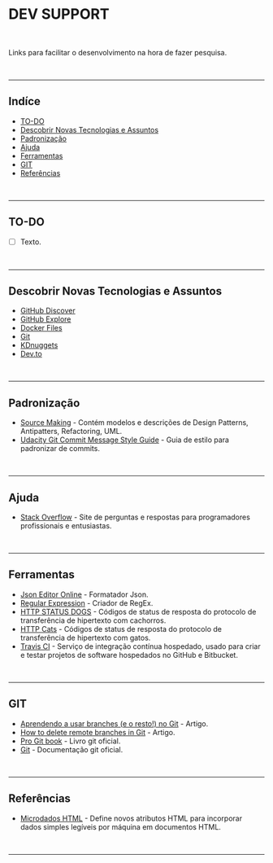 # DEV SUPPORT

</br>

Links para facilitar o desenvolvimento na hora de fazer pesquisa.

</br>

***

## Indíce

  - [TO-DO](#to-do)
  - [Descobrir Novas Tecnologias e Assuntos](#descobrir-novas-tecnologias-e-assuntos)
  - [Padronização](#padronizacao)
  - [Ajuda](#ajuda)
  - [Ferramentas](#ferramentas)
  - [GIT](#git)
  - [Referências](#referências)

<br />

***

## TO-DO

- [ ] Texto.

<br />

***

## Descobrir Novas Tecnologias e Assuntos

- [GitHub Discover](https://gist.github.com/discover)
- [GitHub Explore](https://github.com/explore)
- [Docker Files](https://www.docker-files.com/)
- [Git](https://git-scm.com/)
- [KDnuggets](https://www.kdnuggets.com/)
- [Dev.to](https://dev.to/)

<br />

***

## Padronização

- [Source Making](https://sourcemaking.com/) - Contém modelos e descrições de Design Patterns, Antipatters, Refactoring, UML.
- [Udacity Git Commit Message Style Guide](https://udacity.github.io/git-styleguide/) - Guia de estilo para padronizar de commits.

<br />

***

## Ajuda

- [ Stack Overflow](https://pt.stackoverflow.com/) - Site de perguntas e respostas para programadores profissionais e entusiastas.

<br />

***

## Ferramentas

- [Json Editor Online](https://jsoneditoronline.org/) - Formatador Json.
- [Regular Expression](https://regex101.com/) - Criador de RegEx.
- [HTTP STATUS DOGS](https://httpstatusdogs.com/) - Códigos de status de resposta do protocolo de transferência de hipertexto com cachorros.
- [HTTP Cats]() - Códigos de status de resposta do protocolo de transferência de hipertexto com gatos.
- [Travis CI](https://travis-ci.org/) - Serviço de integração contínua hospedado, usado para criar e testar projetos de software hospedados no GitHub e Bitbucket.

<br />

***

## GIT

- [Aprendendo a usar branches (e o resto!) no Git](https://imasters.com.br/desenvolvimento/aprendendo-usar-branches-e-o-resto-no-git) - Artigo.
- [How to delete remote branches in Git](https://www.educative.io/edpresso/how-to-delete-remote-branches-in-git) - Artigo.
- [Pro Git book](https://git-scm.com/book/pt-br/v2) - Livro git oficial.
- [Git](https://git-scm.com/docs/git-log) - Documentação git oficial.

<br />

***

## Referências

- [Microdados HTML](https://www.w3.org/TR/microdata/) - Define novos atributos HTML para incorporar dados simples legíveis por máquina em documentos HTML.

<br />

***
